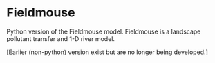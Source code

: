 # Fieldmouse
Python version of the Fieldmouse model. Fieldmouse is a landscape pollutant transfer and 1-D river model. 


[Earlier (non-python) version exist but are no longer being developed.]
